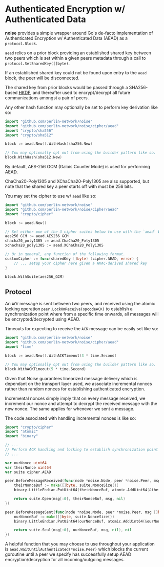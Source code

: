 # Authenticated Encryption w/ Authenticated Data

**noise** provides a simple wrapper around Go's de-facto implementation of Authenticated Encryption w/ Authenticated Data (AEAD) as a `protocol.Block`.

`aead` relies on a prior block providing an established shared key between two peers which is set within a given peers metadata through a call to `protocol.SetSharedKey([]byte)`.

If an established shared key could not be found upon entry to the `aead` block, the peer will be disconnected.

The shared key from prior blocks would be passed through a SHA256-based [HKDF](https://en.wikipedia.org/wiki/HKDF), and thereafter used to encrypt/decrypt all future communications amongst a pair of peers.

Any other hash function may optionally be set to perform key derivation like so:

```go
import "github.com/perlin-network/noise"
import "github.com/perlin-network/noise/cipher/aead"
import "crypto/sha256"
import "crypto/sha512"

block := aead.New().WithHash(sha256.New)

// You may optionally opt out from using the builder pattern like so.
block.WithHash(sha512.New)
```

By default, AES-256 GCM (Galois Counter Mode) is used for performing AEAD.

ChaCha20-Poly1305 and XChaCha20-Poly1305 are also supported, but note that the shared key a peer starts off with must be 256 bits.

You may set the cipher to use w/ `aead` like so:

```go
import "github.com/perlin-network/noise"
import "github.com/perlin-network/noise/cipher/aead"
import "crypto/cipher"

block := aead.New()

// Set either one of the 3 cipher suites below to use with the `aead` block.
aes256_GCM := aead.AES256_GCM
chacha20_poly1305 := aead.ChaCha20_Poly1305
xchacha20_poly1305 := aead.XChaCha20_Poly1305

// Or in general, any function of the following format.
customCipher := func(sharedKey []byte) (cipher.AEAD, error) {
	// ... setup your cipher here given a HMAC-derived shared key
}

block.WithSuite(aes256_GCM)
```

## Protocol

An `ACK` message is sent between two peers, and received using the atomic locking operation `peer.LockOnReceive(opcodeACK)` to establish a synchronization point where from a specific time onwards, all messages will be encrypted/decrypted using AEAD.

Timeouts for expecting to receive the `ACK` message can be easily set like so:

```go
import "github.com/perlin-network/noise"
import "github.com/perlin-network/noise/cipher/aead"
import "time"

block := aead.New().WithACKTimeout(3 * time.Second)

// You may optionally opt out from using the builder pattern like so.
block.WithACKTimeout(5 * time.Second)
```

Given that Noise guarantees linearized message delivery which is dependant on the transport layer used, we associate incremental nonces rather than random nonces for establishing authenticated encryption.

Incremental nonces simply imply that on every message received, we increment our nonce and attempt to decrypt the received message with the new nonce. The same applies for whenever we sent a message.

The code associated with handling incremental nonces is like so:

```go
import "crypto/cipher"
import "atomic"
import "binary"

// ...
// Perform ACK handling and locking to establish synchronization point here.
// ...

var ourNonce uint64
var theirNonce uint64
var suite cipher.AEAD

peer.BeforeMessageReceived(func(node *noise.Node, peer *noise.Peer, msg []byte) (buf []byte, err error) {
    theirNonceBuf := make([]byte, suite.NonceSize())
    binary.LittleEndian.PutUint64(theirNonceBuf, atomic.AddUint64(&theirNonce, 1))

    return suite.Open(msg[:0], theirNonceBuf, msg, nil)
})

peer.BeforeMessageSent(func(node *noise.Node, peer *noise.Peer, msg []byte) (buf []byte, err error) {
    ourNonceBuf := make([]byte, suite.NonceSize())
    binary.LittleEndian.PutUint64(ourNonceBuf, atomic.AddUint64(&ourNonce, 1))

    return suite.Seal(msg[:0], ourNonceBuf, msg, nil), nil
})
```

A helpful function that you may choose to use throughout your application is `aead.WaitUntilAuthenticated(*noise.Peer)`
which blocks the current goroutine until a peer we specify has successfully setup AEAD encryption/decryption for all incoming/outgoing messages.

